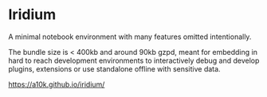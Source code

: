 # Iridium

A minimal notebook environment with many features omitted intentionally.

The bundle size is &lt; 400kb and around 90kb gzpd, meant for embedding in hard to reach development environments to interactively debug and develop plugins, extensions or use standalone offline with sensitive data.

https://a10k.github.io/iridium/ 
